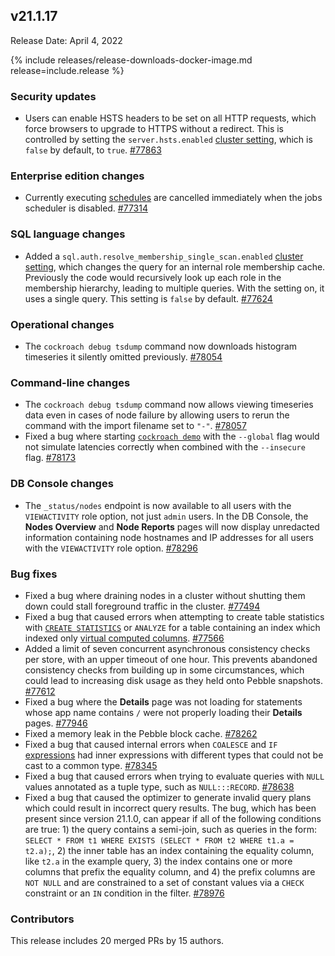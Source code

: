 ## v21.1.17

Release Date: April 4, 2022

{% include releases/release-downloads-docker-image.md release=include.release %}

<h3 id="v21-1-17-security-updates">Security updates</h3>

- Users can enable HSTS headers to be set on all HTTP requests, which force browsers to upgrade to HTTPS without a redirect. This is controlled by setting the `server.hsts.enabled` [cluster setting](../v21.1/cluster-settings.html), which is `false` by default, to `true`. [#77863][#77863]

<h3 id="v21-1-17-enterprise-edition-changes">Enterprise edition changes</h3>

- Currently executing [schedules](../v21.1/manage-a-backup-schedule.html) are cancelled immediately when the jobs scheduler is disabled. [#77314][#77314]

<h3 id="v21-1-17-sql-language-changes">SQL language changes</h3>

- Added a `sql.auth.resolve_membership_single_scan.enabled` [cluster setting](../v21.1/cluster-settings.html), which changes the query for an internal role membership cache. Previously the code would recursively look up each role in the membership hierarchy, leading to multiple queries. With the setting on, it uses a single query. This setting is `false` by default. [#77624][#77624]

<h3 id="v21-1-17-operational-changes">Operational changes</h3>

- The `cockroach debug tsdump` command now downloads histogram timeseries it silently omitted previously. [#78054][#78054]

<h3 id="v21-1-17-command-line-changes">Command-line changes</h3>

- The `cockroach debug tsdump` command now allows viewing timeseries data even in cases of node failure by allowing users to rerun the command with the import filename set to `"-"`. [#78057][#78057]
- Fixed a bug where starting [`cockroach demo`](../v21.1/cockroach-demo.html) with the `--global` flag would not simulate latencies correctly when combined with the `--insecure` flag. [#78173][#78173]

<h3 id="v21-1-17-db-console-changes">DB Console changes</h3>

- The `_status/nodes` endpoint is now available to all users with the `VIEWACTIVITY` role option, not just `admin` users. In the DB Console, the **Nodes Overview** and **Node Reports** pages will now display unredacted information containing node hostnames and IP addresses for all users with the `VIEWACTIVITY` role option. [#78296][#78296]

<h3 id="v21-1-17-bug-fixes">Bug fixes</h3>

- Fixed a bug where draining nodes in a cluster without shutting them down could stall foreground traffic in the cluster. [#77494][#77494]
- Fixed a bug that caused errors when attempting to create table statistics with [`CREATE STATISTICS`](../v21.1/create-statistics.html) or `ANALYZE` for a table containing an index which indexed only [virtual computed columns](../v21.1/computed-columns.html). [#77566][#77566]
- Added a limit of seven concurrent asynchronous consistency checks per store, with an upper timeout of one hour. This prevents abandoned consistency checks from building up in some circumstances, which could lead to increasing disk usage as they held onto Pebble snapshots. [#77612][#77612]
- Fixed a bug where the **Details** page was not loading for statements whose app name contains `/` were not properly loading their **Details** pages. [#77946][#77946]
- Fixed a memory leak in the Pebble block cache. [#78262][#78262]
- Fixed a bug that caused internal errors when `COALESCE` and `IF` [expressions](../v21.1/scalar-expressions.html) had inner expressions with different types that could not be cast to a common type. [#78345][#78345]
- Fixed a bug that caused errors when trying to evaluate queries with `NULL` values annotated as a tuple type, such as `NULL:::RECORD`. [#78638][#78638]
- Fixed a bug that caused the optimizer to generate invalid query plans which could result in incorrect query results. The bug, which has been present since version 21.1.0, can appear if all of the following conditions are true: 1) the query contains a semi-join, such as queries in the form: `SELECT * FROM t1 WHERE EXISTS (SELECT * FROM t2 WHERE t1.a = t2.a);`, 2) the inner table has an index containing the equality column, like `t2.a` in the example query, 3) the index contains one or more columns that prefix the equality column, and 4) the prefix columns are `NOT NULL` and are constrained to a set of constant values via a `CHECK` constraint or an `IN` condition in the filter. [#78976][#78976]

<h3 id="v21-1-17-contributors">Contributors</h3>

This release includes 20 merged PRs by 15 authors.

[#77314]: https://github.com/cockroachdb/cockroach/pull/77314
[#77494]: https://github.com/cockroachdb/cockroach/pull/77494
[#77566]: https://github.com/cockroachdb/cockroach/pull/77566
[#77612]: https://github.com/cockroachdb/cockroach/pull/77612
[#77624]: https://github.com/cockroachdb/cockroach/pull/77624
[#77863]: https://github.com/cockroachdb/cockroach/pull/77863
[#77946]: https://github.com/cockroachdb/cockroach/pull/77946
[#78054]: https://github.com/cockroachdb/cockroach/pull/78054
[#78057]: https://github.com/cockroachdb/cockroach/pull/78057
[#78173]: https://github.com/cockroachdb/cockroach/pull/78173
[#78262]: https://github.com/cockroachdb/cockroach/pull/78262
[#78296]: https://github.com/cockroachdb/cockroach/pull/78296
[#78345]: https://github.com/cockroachdb/cockroach/pull/78345
[#78638]: https://github.com/cockroachdb/cockroach/pull/78638
[#78976]: https://github.com/cockroachdb/cockroach/pull/78976
